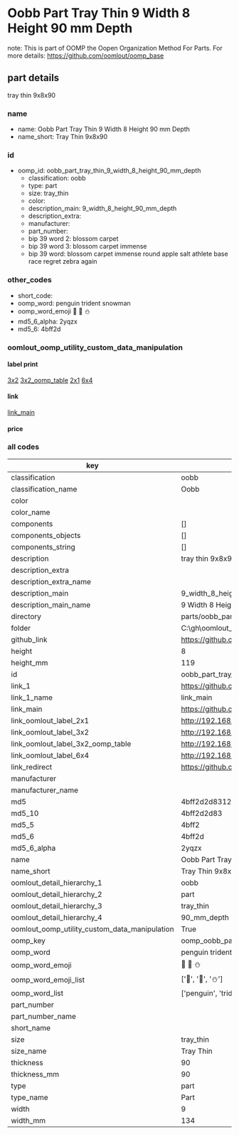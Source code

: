 # Oobb Part Tray Thin 9 Width 8 Height 90 mm Depth  

note: This is part of OOMP the Oopen Organization Method For Parts. For more details: https://github.com/oomlout/oomp_base

##  part details
  



tray thin 9x8x90



### name
* name: Oobb Part Tray Thin 9 Width 8 Height 90 mm Depth
* name_short: Tray Thin 9x8x90 
### id
* oomp_id: oobb_part_tray_thin_9_width_8_height_90_mm_depth
  * classification: oobb
  * type: part
  * size: tray_thin
  * color: 
  * description_main: 9_width_8_height_90_mm_depth
  * description_extra: 
  * manufacturer: 
  * part_number: 
  * bip 39 word 2: blossom carpet
  * bip 39 word 3: blossom carpet immense
  * bip 39 word: blossom carpet immense round apple salt athlete base race regret zebra again

### other_codes
* short_code: 
* oomp_word: penguin trident snowman
* oomp_word_emoji :penguin: :trident: :snowman:
* md5_6_alpha: 2yqzx
* md5_6: 4bff2d






### oomlout_oomp_utility_custom_data_manipulation
#### label print
[3x2](http://192.168.1.245:1112/?label=oomp%202yqzx)
[3x2_oomp_table](http://192.168.1.108:1112/?label=oomp%202yqzx)
[2x1](http://192.168.1.242:1112/?label=oomp%202yqzx)
[6x4](http://192.168.1.55:1112/?label=oomp%202yqzx)    

#### link

[link_main](https://github.com/oomlout/oomlout_oobb_version_4_generated_parts/tree/main/navigation_oomp/oobb/part/tray_thin/9_width_8_height_90_mm_depth/part)                              

#### price







### all codes 
| key | value |  
| --- | --- |  
| classification | oobb |  
| classification_name | Oobb |  
| color |  |  
| color_name |  |  
| components | [] |  
| components_objects | [] |  
| components_string | [] |  
| description | tray thin 9x8x90 |  
| description_extra |  |  
| description_extra_name |  |  
| description_main | 9_width_8_height_90_mm_depth |  
| description_main_name | 9 Width 8 Height 90 mm Depth |  
| directory | parts/oobb_part_tray_thin_9_width_8_height_90_mm_depth |  
| folder | C:\gh\oomlout_oobb_version_4_generated_parts\parts\oobb_part_tray_thin_9_width_8_height_90_mm_depth |  
| github_link | https://github.com/oomlout/oomlout_oomp_part_src/tree/main/parts/oobb_part_tray_thin_9_width_8_height_90_mm_depth |  
| height | 8 |  
| height_mm | 119 |  
| id | oobb_part_tray_thin_9_width_8_height_90_mm_depth |  
| link_1 | https://github.com/oomlout/oomlout_oobb_version_4_generated_parts/tree/main/navigation_oomp/oobb/part/tray_thin/9_width_8_height_90_mm_depth/part |  
| link_1_name | link_main |  
| link_main | https://github.com/oomlout/oomlout_oobb_version_4_generated_parts/tree/main/navigation_oomp/oobb/part/tray_thin/9_width_8_height_90_mm_depth/part |  
| link_oomlout_label_2x1 | http://192.168.1.242:1112/?label=oomp%202yqzx |  
| link_oomlout_label_3x2 | http://192.168.1.245:1112/?label=oomp%202yqzx |  
| link_oomlout_label_3x2_oomp_table | http://192.168.1.108:1112/?label=oomp%202yqzx |  
| link_oomlout_label_6x4 | http://192.168.1.55:1112/?label=oomp%202yqzx |  
| link_redirect | https://github.com/oomlout/oomlout_oobb_version_4_generated_parts/tree/main/parts/oobb_tray_thin_09_08_90 |  
| manufacturer |  |  
| manufacturer_name |  |  
| md5 | 4bff2d2d8312e1c6fa855bc6e308b0c0 |  
| md5_10 | 4bff2d2d83 |  
| md5_5 | 4bff2 |  
| md5_6 | 4bff2d |  
| md5_6_alpha | 2yqzx |  
| name | Oobb Part Tray Thin 9 Width 8 Height 90 mm Depth |  
| name_short | Tray Thin 9x8x90  |  
| oomlout_detail_hierarchy_1 | oobb |  
| oomlout_detail_hierarchy_2 | part |  
| oomlout_detail_hierarchy_3 | tray_thin |  
| oomlout_detail_hierarchy_4 | 90_mm_depth |  
| oomlout_oomp_utility_custom_data_manipulation | True |  
| oomp_key | oomp_oobb_part_tray_thin_9_width_8_height_90_mm_depth |  
| oomp_word | penguin trident snowman |  
| oomp_word_emoji | :penguin: :trident: :snowman: |  
| oomp_word_emoji_list | [':penguin:', ':trident:', ':snowman:'] |  
| oomp_word_list | ['penguin', 'trident', 'snowman'] |  
| part_number |  |  
| part_number_name |  |  
| short_name |  |  
| size | tray_thin |  
| size_name | Tray Thin |  
| thickness | 90 |  
| thickness_mm | 90 |  
| type | part |  
| type_name | Part |  
| width | 9 |  
| width_mm | 134 |  
